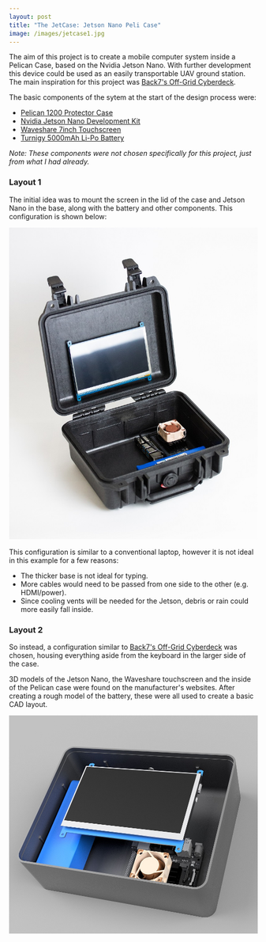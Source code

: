 ```yaml
---
layout: post
title: "The JetCase: Jetson Nano Peli Case"
image: /images/jetcase1.jpg
---
```


The aim of this project is to create a mobile computer system inside a Pelican Case, based on the Nvidia Jetson Nano. With further development this device could be used as an easily transportable UAV ground station. The main inspiration for this project was [Back7's Off-Grid Cyberdeck](https://back7.co/home/raspberry-pi-recovery-kit).

The basic components of the sytem at the start of the design process were:
* [Pelican 1200 Protector Case](https://peliproducts.co.uk/1200-protector-case)
* [Nvidia Jetson Nano Development Kit](https://developer.nvidia.com/embedded/jetson-nano-developer-kit)
* [Waveshare 7inch Touchscreen](https://www.waveshare.com/wiki/7inch_HDMI_LCD_(B))
* [Turnigy 5000mAh Li-Po Battery](https://hobbyking.com/en_us/turnigy-battery-5000mah-4s-25c-lipo-pack-xt-90.html?___store=en_us)

*Note: These components were not chosen specifically for this project, just from what I had already.*

### Layout 1

The initial idea was to mount the screen in the lid of the case and Jetson Nano in the base, along with the battery and other components. This configuration is shown below:

<img src="/images/jetcase_old2.jpg" alt="" class="inline">

This configuration is similar to a conventional laptop, however it is not ideal in this example for a few reasons:
* The thicker base is not ideal for typing.
* More cables would need to be passed from one side to the other (e.g. HDMI/power).
* Since cooling vents will be needed for the Jetson, debris or rain could more easily fall inside.

### Layout 2

So instead, a configuration similar to [Back7's Off-Grid Cyberdeck](https://back7.co/home/raspberry-pi-recovery-kit) was chosen, housing everything aside from the keyboard in the larger side of the case.

3D models of the Jetson Nano, the Waveshare touchscreen and the inside of the Pelican case were found on the manufacturer's websites. After creating a rough model of the battery, these were all used to create a basic CAD layout.

<img src="/images/peli_base_1.jpg" alt="" class="inline">
